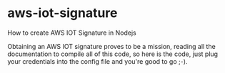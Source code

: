 # aws-iot-signature
How to create AWS IOT Signature in Nodejs


Obtaining an AWS IOT signature proves to be a mission, reading all the documentation to compile all of this code, so here is the code, just plug your credentials into the config file and you're good to go ;-).
